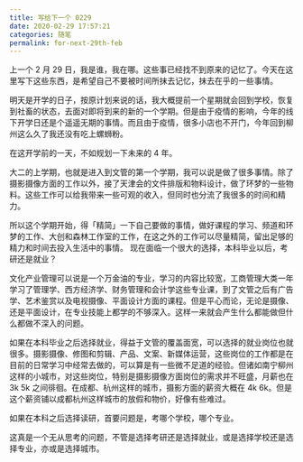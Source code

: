 ```yaml
---
title: 写给下一个 0229
date: 2020-02-29 17:57:21
categories: 随笔
permalink: for-next-29th-feb
---
```


上一个 2 月 29 日，我是谁，我在哪。这些事已经找不到原来的记忆了。今天在这里写下这些东西，是希望自己不要被时间所抹去记忆，抹去在乎的一些事情。

明天是开学的日子，按原计划来说的话，我大概提前一个星期就会回到学校，恢复到社畜的状态，去面对即将到来的新的一个学期。但是由于疫情的影响，今年的线下开学日还是个遥遥无期的事情。而且由于疫情，很多小店也不开门，今年回到柳州这么久了我还没有吃上螺蛳粉。

在这开学前的一天，不如规划一下未来的 4 年。

大二的上学期，也就是进入到文管的第一个学期，我可以说是做了很多事情。除了摄影摄像方面的工作以外，接了天津会的文件排版和物料设计，做了环梦的一些物料。这些工作可以给我带来一些可观的收入，但同时也分流了我很多的时间和精力。

所以这个学期开始，得「精简」一下自己要做的事情，做好课程的学习、频道和环梦的工作、大创和森林工作室的工作，在这之外的工作可以尽量精简，留出足够的精力和时间去投入生活中的事情。
现在面临一个很大的选择，本科毕业以后，考研还是就业？

文化产业管理可以说是一个万金油的专业，学习的内容比较宽，工商管理大类一年学习了管理学、西方经济学、财务管理和会计学这些专业课，到了文管之后有广告学、艺术鉴赏以及电视摄像、平面设计方面的课程。但是平心而论，无论是摄像、还是平面设计，在专业技能上都学的不够深入。这样一来就会产生什么都能做但什么都做不深入的问题。

如果在本科毕业之后选择就业，得益于文管的覆盖面宽，可以选择的就业岗位也就很多。摄影摄像、修图和剪辑、产品、文案、新媒体运营，这些岗位的工作都是在目前的日常学习中经常去做的，可以算是有一些微不足道的经验。但诸如南宁柳州这样的小城市，对这些岗位，特别是摄影摄像方面岗位的需求并不旺盛，月薪也在 3k 5k 之间徘徊。在成都、杭州这样的城市，摄影方面的薪资大概在 4k 6k。但是这个薪资铺以成都杭州这样城市的放假和物价，好像有些难过。

如果在本科之后选择读研，首要问题是，考哪个学校，哪个专业。

这真是一个无从思考的问题，不管是选择考研还是选择就业，或是选择学校还是选择专业，亦或是选择城市。

